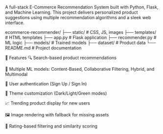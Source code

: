 A full-stack E-Commerce Recommendation System built with Python, Flask, and Machine Learning. 
This project delivers personalized product suggestions using multiple recommendation algorithms and a sleek web interface.

ecommerce-recommender/
├── static/              # CSS, JS, images
├── templates/           # HTML templates
├── app.py               # Flask application
├── recommender.py       # ML logic
├── models/              # Trained models
├── dataset/             # Product data
└── README.md            # Project documentation

🚀 Features
🔍 Search-based product recommendations

🧠 Multiple ML models: Content-Based, Collaborative Filtering, Hybrid, and Multimodal

🧾 User authentication (Sign Up / Sign In)

🎨 Theme customization (Dark/Light/Green modes)

📈 Trending product display for new users

🖼️ Image rendering with fallback for missing assets

🧮 Rating-based filtering and similarity scoring
